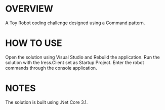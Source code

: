 # OVERVIEW
A Toy Robot coding challenge designed using a Command pattern.

# HOW TO USE
Open the solution using Visual Studio and Rebuild the application. Run the solution with the Iress.Client set as Startup Project. Enter the robot commands through the console application.

# NOTES
The solution is built using .Net Core 3.1.
